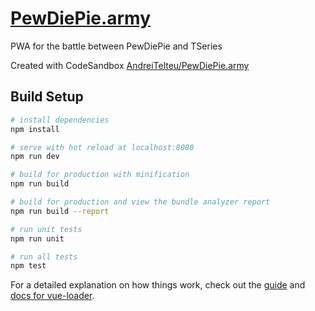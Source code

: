 # [PewDiePie.army](https://pewdiepie.army/)

PWA for the battle between PewDiePie and TSeries

Created with CodeSandbox [AndreiTelteu/PewDiePie.army](https://codesandbox.io/s/github/AndreiTelteu/PewDiePie.army)

## Build Setup

```bash
# install dependencies
npm install

# serve with hot reload at localhost:8080
npm run dev

# build for production with minification
npm run build

# build for production and view the bundle analyzer report
npm run build --report

# run unit tests
npm run unit

# run all tests
npm test
```

For a detailed explanation on how things work, check out the [guide](http://vuejs-templates.github.io/webpack/) and [docs for vue-loader](http://vuejs.github.io/vue-loader).

